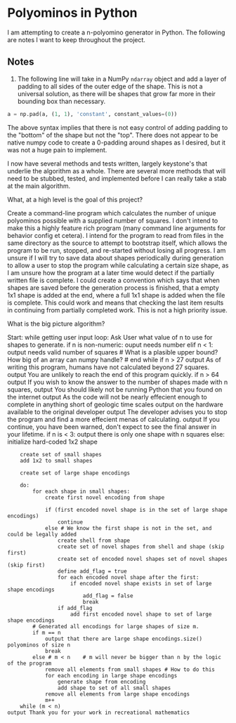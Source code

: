 # Polyominos in Python

I am attempting to create a n-polyomino generator in Python. The following are notes I want to keep throughout the project.

## Notes

1. The following line will take in a NumPy `ndarray` object and add a layer of padding to all sides of the outer edge of the shape. This is not a universal solution, as there will be shapes that grow far more in their bounding box than necessary.

```python
a = np.pad(a, (1, 1), 'constant', constant_values=(0))
```

The above syntax implies that there is not easy control of adding padding to the "bottom" of the shape but not the "top". There does not appear to be native numpy code to create a 0-padding around shapes as I desired, but it was not a huge pain to implement.

I now have several methods and tests written, largely keystone's that underlie the algorithm as a whole. There are several more methods that will need to be stubbed, tested, and implemented before I can really take a stab at the main algorithm.


What, at a high level is the goal of this project?

Create a command-line program which calculates the number of unique polyominos possible with a supplied number of squares.
I don't intend to make this a highly feature rich program (many command line arguments for behavior config et cetera).
I intend for the program to read from files in the same directory as the source to attempt to bootstrap itself, which allows the program to be run, stopped, and re-started without losing all progress.
    I am unsure if I will try to save data about shapes periodically during generation to allow a user to stop the program while calculating a certain size shape, as I am unsure how the program at a later time would detect if the partially written file is complete. I could create a convention which says that when shapes are saved before the generation process is finished, that a empty 1x1 shape is added at the end, where a full 1x1 shape is added when the file is complete. This could work and means that checking the last item results in continuing from partially completed work. This is not a high priority issue.

What is the big picture algorithm?

Start:
    while getting user input loop:
        Ask User what value of n to use for shapes to generate.
        if n is non-numeric:
            ouput needs number
        elif n < 1:
            output needs valid number of squares
        # What is a plasible upper bound? How big of an array can numpy handle?
    # end while
    if n > 27
        output As of writing this program, humans have not calculated beyond 27 squares.
        output You are unlikely to reach the end of this program quickly.
    if n > 64
        output If you wish to know the answer to the number of shapes made with n squares,
        output You should likely not be running Python that you found on the internet
        output As the code will not be nearly effecient enough to complete in anything short of geologic time scales
        output on the hardware available to the original developer
        output The developer advises you to stop the program and find a more effecient menas of calculating.
        output If you continue, you have been warned, don't expect to see the final answer in your lifetime.
    if n is < 3:
        output there is only one shape with n squares
    else:
        initialize hard-coded 1x2 shape

        create set of small shapes
        add 1x2 to small shapes

        create set of large shape encodings

        do:
            for each shape in small shapes:
                create first novel encoding from shape

                if (first encoded novel shape is in the set of large shape encodings)
                    continue
                else # We know the first shape is not in the set, and could be legally added
                    create shell from shape
                    create set of novel shapes from shell and shape (skip first)
                    create set of encoded novel shapes set of novel shapes (skip first)
                    define add_flag = true
                    for each encoded novel shape after the first:
                        if encoded novel shape exists in set of large shape encodings
                            add_flag = false
                            break
                    if add_flag
                        add first encoded novel shape to set of large shape encodings
            # Generated all encodings for large shapes of size m.
            if m == n
                output that there are large shape encodings.size() polyominos of size n
                break
            else # m < n    # m will never be bigger than n by the logic of the program
                remove all elements from small shapes # How to do this
                for each encoding in large shape encodings
                    generate shape from encoding
                    add shape to set of all small shapes
                remove all elements from large shape encodings
                m++
        while (m < n)
    output Thank you for your work in recreational mathematics

                    
                            


